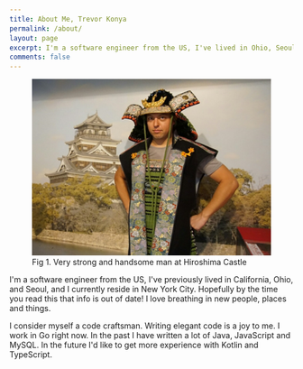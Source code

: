 ```yaml
---
title: About Me, Trevor Konya
permalink: /about/
layout: page
excerpt: I'm a software engineer from the US, I've lived in Ohio, Seoul and New York City. Hopefully by the time you read this that info is out of date!
comments: false
---
```


<figure>
<img src="/assets/img/samurai.jpg" alt="Fig 1. Very strong and handsome half-Japanese man">
<figcaption>Fig 1. Very strong and handsome man at Hiroshima Castle</figcaption>
</figure>

I'm a software engineer from the US, I've previously lived in California, Ohio, and Seoul, and I currently reside in New York City. Hopefully by the time you read this that info is out of date! I love breathing in new people, places and things. 

I consider myself a code craftsman. Writing elegant code is a joy to me. I work in Go right now. In the past I have written a lot of Java, JavaScript and MySQL. In the future I'd like to get more experience with Kotlin and TypeScript.
